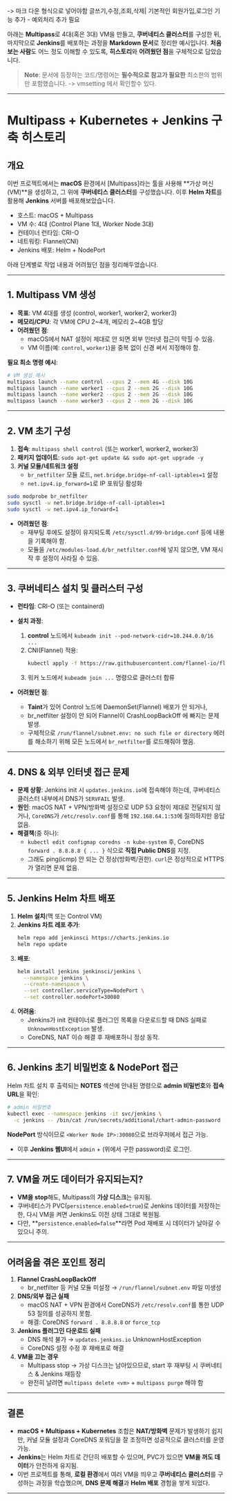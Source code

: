 -> 마크 다운 형식으로 넣어야함 글쓰기,수정,조회,삭제| 기본적인 회원가입,로그인 기능 추가 - 예외처리 추가 필요


아래는 **Multipass**로 4대(혹은 3대) VM을 만들고, **쿠버네티스 클러스터**를 구성한 뒤, 마지막으로 **Jenkins**를 배포하는 과정을 **Markdown 문서**로 정리한 예시입니다. **처음 보는 사람**도 어느 정도 이해할 수 있도록, **히스토리**와 **어려웠던 점**을 구체적으로 담았습니다.

> **Note**: 문서에 등장하는 코드/명령어는 **필수적으로 참고가 필요한** 최소한의 범위만 포함했습니다. -> vmsetting 에서 확인할수 있다.

---

# Multipass + Kubernetes + Jenkins 구축 히스토리

## 개요
이번 프로젝트에서는 **macOS** 환경에서 [Multipass]라는 툴을 사용해 **가상 머신(VM)**을 생성하고, 그 위에 **쿠버네티스 클러스터**를 구성했습니다. 이후 **Helm 차트**를 활용해 **Jenkins** 서버를 배포해보았습니다.

- 호스트: macOS + Multipass
- VM 수: 4대 (Control Plane 1대, Worker Node 3대)
- 컨테이너 런타임: CRI-O
- 네트워킹: Flannel(CNI)
- Jenkins 배포: Helm + NodePort

아래 단계별로 작업 내용과 어려웠던 점을 정리해두었습니다.

---

## 1. Multipass VM 생성

- **목표**: VM 4대를 생성 (control, worker1, worker2, worker3)
- **메모리/CPU**: 각 VM에 CPU 2~4개, 메모리 2~4GB 할당
- **어려웠던 점**:
  - macOS에서 NAT 설정이 제대로 안 되면 외부 인터넷 접근이 막힐 수 있음.
  - VM 이름(예: `control`, `worker1`)을 중복 없이 신경 써서 지정해야 함.

**필요 최소 명령 예시**:

```bash
# VM 생성 예시
multipass launch --name control --cpus 2 --mem 4G --disk 10G
multipass launch --name worker1 --cpus 2 --mem 2G --disk 10G
multipass launch --name worker2 --cpus 2 --mem 2G --disk 10G
multipass launch --name worker3 --cpus 2 --mem 2G --disk 10G
```

---

## 2. VM 초기 구성

1. **접속**: `multipass shell control` (또는 worker1, worker2, worker3)
2. **패키지 업데이트**: `sudo apt-get update && sudo apt-get upgrade -y`
3. **커널 모듈/네트워크 설정**
   - `br_netfilter` 모듈 로드, `net.bridge.bridge-nf-call-iptables=1` 설정
   - `net.ipv4.ip_forward=1`로 IP 포워딩 활성화

```bash
sudo modprobe br_netfilter
sudo sysctl -w net.bridge.bridge-nf-call-iptables=1
sudo sysctl -w net.ipv4.ip_forward=1
```

- **어려웠던 점**:
  - 재부팅 후에도 설정이 유지되도록 `/etc/sysctl.d/99-bridge.conf` 등에 내용을 기록해야 함.
  - 모듈을 `/etc/modules-load.d/br_netfilter.conf`에 넣지 않으면, VM 재시작 후 설정이 사라질 수 있음.

---

## 3. 쿠버네티스 설치 및 클러스터 구성

- **런타임**: CRI-O (또는 containerd)
- **설치 과정**:
  1. **control** 노드에서 `kubeadm init --pod-network-cidr=10.244.0.0/16 ...`
  2. CNI(Flannel) 적용:
     ```bash
     kubectl apply -f https://raw.githubusercontent.com/flannel-io/flannel/master/Documentation/kube-flannel.yml
     ```
  3. 워커 노드에서 `kubeadm join ...` 명령으로 클러스터 합류

- **어려웠던 점**:
  - **Taint**가 있어 Control 노드에 DaemonSet(Flannel) 배포가 안 되거나,
  - br_netfilter 설정이 안 되어 Flannel이 CrashLoopBackOff 에 빠지는 문제 발생.
  - 구체적으로 `/run/flannel/subnet.env: no such file or directory` 에러를 해소하기 위해 모든 노드에서 `br_netfilter`를 로드해줘야 했음.

---

## 4. DNS & 외부 인터넷 접근 문제

- **문제 상황**: Jenkins init 시 `updates.jenkins.io`에 접속해야 하는데, 쿠버네티스 클러스터 내부에서 DNS가 `SERVFAIL` 발생.
- **원인**: macOS NAT + VPN/방화벽 설정으로 UDP 53 요청이 제대로 전달되지 않거나, `CoreDNS`가 `/etc/resolv.conf`를 통해 `192.168.64.1:53`에 질의하지만 응답 없음.
- **해결책**(중 하나):
  - `kubectl edit configmap coredns -n kube-system` 후, CoreDNS `forward . 8.8.8.8 { ... }` 식으로 **직접 Public DNS**를 지정.
  - 그래도 ping(icmp) 안 되는 건 정상(방화벽/권한). `curl`은 정상적으로 HTTPS가 열리면 문제 없음.

---

## 5. Jenkins Helm 차트 배포

1. **Helm 설치**(맥 또는 Control VM)
2. **Jenkins 차트 레포 추가**:
   ```bash
   helm repo add jenkinsci https://charts.jenkins.io
   helm repo update
   ```
3. **배포**:
   ```bash
   helm install jenkins jenkinsci/jenkins \
     --namespace jenkins \
     --create-namespace \
     --set controller.serviceType=NodePort \
     --set controller.nodePort=30080
   ```
4. **어려움**:
   - Jenkins가 init 컨테이너로 플러그인 목록을 다운로드할 때 DNS 실패로 `UnknownHostException` 발생.
   - CoreDNS, NAT 이슈 해결 후 재배포하니 정상 동작.

---

## 6. Jenkins 초기 비밀번호 & NodePort 접근

Helm 차트 설치 후 출력되는 **NOTES** 섹션에 안내된 명령으로 **admin 비밀번호**와 **접속 URL**을 확인:

```bash
# admin 비밀번호
kubectl exec --namespace jenkins -it svc/jenkins \
  -c jenkins -- /bin/cat /run/secrets/additional/chart-admin-password
```

**NodePort** 방식이므로 `<Worker Node IP>:30080`으로 브라우저에서 접근 가능.
- 이후 **Jenkins 웹UI**에서 `admin` + (위에서 구한 password)로 로그인.

---

## 7. VM을 꺼도 데이터가 유지되는지?

- **VM을 stop**해도, Multipass의 **가상 디스크**는 유지됨.
- 쿠버네티스가 PVC(`persistence.enabled=true`)로 Jenkins 데이터를 저장하는 한, 다시 VM을 켜면 Jenkins도 이전 상태 그대로 복원됨.
- 다만, **`persistence.enabled=false`**라면 Pod 재배포 시 데이터가 날아갈 수 있으니 주의.

---

## 어려움을 겪은 포인트 정리

1. **Flannel CrashLoopBackOff**
   - br_netfilter 등 커널 모듈 미설정 → `/run/flannel/subnet.env` 파일 미생성
2. **DNS/외부 접근 실패**
   - macOS NAT + VPN 환경에서 CoreDNS가 `/etc/resolv.conf`를 통한 UDP 53 질의를 성공하지 못함.
   - 해결: CoreDNS `forward . 8.8.8.8` or `force_tcp`
3. **Jenkins 플러그인 다운로드 실패**
   - DNS 해석 불가 → `updates.jenkins.io` UnknownHostException
   - CoreDNS 설정 수정 후 재배포로 해결
4. **VM을 끄는 경우**
   - Multipass stop → 가상 디스크는 남아있으므로, start 후 재부팅 시 쿠버네티스 & Jenkins 재등장
   - 완전히 날려면 `multipass delete <vm>` + `multipass purge` 해야 함

---

## 결론

- **macOS + Multipass + Kubernetes** 조합은 **NAT/방화벽** 문제가 발생하기 쉽지만, 커널 모듈 설정과 CoreDNS 포워딩을 잘 조정하면 성공적으로 클러스터를 운영 가능.
- **Jenkins**는 Helm 차트로 간단히 배포할 수 있으며, PVC가 있으면 **VM을 꺼도 데이터**가 안전하게 유지됨.
- 이번 프로젝트를 통해, **로컬 환경**에서 여러 VM을 띄우고 **쿠버네티스 클러스터**를 구성하는 과정을 학습했으며, **DNS 문제 해결**과 **Helm 배포** 경험을 쌓게 되었다.

---

